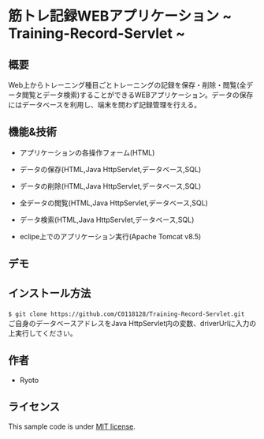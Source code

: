 # 筋トレ記録WEBアプリケーション ~ Training-Record-Servlet ~

## 概要
Web上からトレーニング種目ごとトレーニングの記録を保存・削除・閲覧(全データ閲覧とデータ検索)することができるWEBアプリケーション。データの保存にはデータベースを利用し、端末を問わず記録管理を行える。

## 機能&技術
* アプリケーションの各操作フォーム(HTML)
* データの保存(HTML,Java HttpServlet,データベース,SQL)
* データの削除(HTML,Java HttpServlet,データベース,SQL)
* 全データの閲覧(HTML,Java HttpServlet,データベース,SQL)
* データ検索(HTML,Java HttpServlet,データベース,SQL)

* eclipe上でのアプリケーション実行(Apache Tomcat v8.5)

## デモ

## インストール方法
`$ git clone https://github.com/C0118128/Training-Record-Servlet.git`　</br>
ご自身のデータベースアドレスをJava HttpServlet内の変数、driverUrlに入力の上実行してください。

## 作者
* Ryoto

## ライセンス
This sample code is under [MIT license](https://en.wikipedia.org/wiki/MIT_License).
